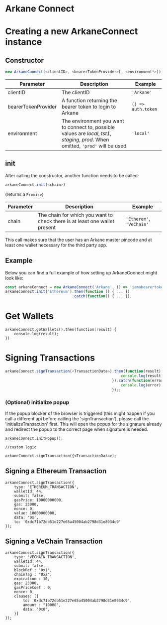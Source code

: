 Arkane Connect
===

# Creating a new ArkaneConnect instance
## Constructor
```javascript
new ArkaneConnect(<clientID>, <bearerTokenProvider>[, <environment*>]);
```

| Parameter | Description | Example |
|-----------|-------------|---------|
| clientID | The clientID | `'Arkane'`|
| bearerTokenProvider | A function returning the bearer token to login to Arkane | `() => auth.token`|
| environment | The environment you want to connect to, possible values are *local*, *tst1*, *staging*, *prod*. When omitted, `'prod'` will be used | `'local'` |

## init
After calling the constructor, another function needs to be called: 
```javascript
arkaneConnect.init(<chain>)
``` 
(returns a `Promise`) 

| Parameter | Description | Example |
|-----------|-------------|---------|
| chain | The chain for which you want to check there is at least one wallet present | `'Etherem'`, `'VeChain'`|

This call makes sure that the user has an Arkane master pincode and at least one wallet necessary for the third party app.
 
## Example
Below you can find a full example of how setting up ArkaneConnect might look like:
```javascript
const arkaneConnect = new ArkaneConnect('Arkane', () => 'iamabearertoken');
arkaneConnect.init('Ethereum').then(function () { ... })
                              .catch(function() { ... });
```
# Get Wallets

```
arkaneConnect.getWallets().then(function(result) {
    console.log(result);
})
```

# Signing Transactions
```javascript
arkaneConnect.signTransaction(<TransactionData>).then(function(result) {
                                                    console.log(result);
                                                }).catch(function(error) {
                                                    console.log(error);
                                                });;
``` 

### (Optional) initialize popup
If the popup blocker of the browser is triggered (this might happen if you call a different api before calling the 'signTransaction'), please call the 'initializeTransaction' first.
This will open the popup for the signature already and redirect the popup to the correct page when signature is needed.

 
```
arkaneConnect.initPopup();

//custom logic

arkaneConnect.signTransaction({<TransactionData>);
```

## Signing a Ethereum Transaction


```
arkaneConnect.signTransaction({
    type: 'ETHEREUM_TRANSACTION',
    walletId: 44,
    submit: false,
    gasPrice: 10000000000,
    gas: 23000,
    nonce: 0,
    value: 10000000000,
    data: '0x',
    to: '0xdc71b72db51e227e65a45004ab2798d31e8934c9'
});
```

## Signing a VeChain Transaction

```
arkaneConnect.signTransaction({
    type: 'VECHAIN_TRANSACTION',
    walletId: 44,
    submit: false,
    blockRef : "0x1",
    chainTag : "0x2",
    expiration : 10,
    gas: 23000,
    gasPriceCoef : 0,
    nonce: 0,
    clauses: [{
        to: '0xdc71b72db51e227e65a45004ab2798d31e8934c9',
        amount : "10000",
        data: '0x0',
    }]
});
```
